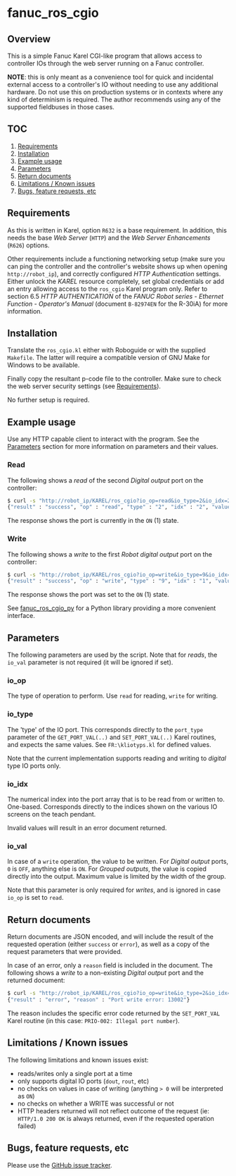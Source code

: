 # fanuc_ros_cgio

## Overview

This is a simple Fanuc Karel CGI-like program that allows access to controller
IOs through the web server running on a Fanuc controller.

**NOTE**: this is only meant as a convenience tool for quick and incidental
external access to a controller's IO without needing to use any additional
hardware. Do not use this on production systems or in contexts where any kind
of determinism is required. The author recommends using any of the supported
fieldbuses in those cases.


## TOC

1. [Requirements](#requirements)
2. [Installation](#installation)
3. [Example usage](#example-usage)
4. [Parameters](#parameters)
5. [Return documents](#return-documents)
6. [Limitations / Known issues](#limitations--known-issues)
7. [Bugs, feature requests, etc](#bugs-feature-requests-etc)


## Requirements

As this is written in Karel, option `R632` is a base requirement. In addition,
this needs the base *Web Server* (`HTTP`) and the *Web Server Enhancements*
(`R626`) options.

Other requirements include a functioning networking setup (make sure you can
ping the controller and the controller's website shows up when opening
`http://robot_ip`), and correctly configured *HTTP Authentication* settings.
Either unlock the *KAREL* resource completely, set global credentials or add an
entry allowing access to the `ros_cgio` Karel program only. Refer to section
6.5 *HTTP AUTHENTICATION* of the *FANUC Robot series - Ethernet Function -
Operator's Manual* (document `B-82974EN` for the R-30iA) for more
information.


## Installation

Translate the `ros_cgio.kl` either with Roboguide or with the supplied
`Makefile`. The latter will require a compatible version of GNU Make for
Windows to be available.

Finally copy the resultant p-code file to the controller. Make sure to check
the web server security settings (see [Requirements](#requirements)).

No further setup is required.


## Example usage

Use any HTTP capable client to interact with the program. See the
[Parameters](#parameters) section for more information on parameters and their
values.

### Read

The following shows a *read* of the second *Digital output* port on the
controller:

```bash
$ curl -s "http://robot_ip/KAREL/ros_cgio?io_op=read&io_type=2&io_idx=2"
{"result" : "success", "op" : "read", "type" : "2", "idx" : "2", "value" : "1"}
```

The response shows the port is currently in the `ON` (1) state.

### Write

The following shows a *write* to the first *Robot digital output* port on
the controller:

```bash
$ curl -s "http://robot_ip/KAREL/ros_cgio?io_op=write&io_type=9&io_idx=1&io_val=1"
{"result" : "success", "op" : "write", "type" : "9", "idx" : "1", "value" : "1"}
```

The response shows the port was set to the `ON` (1) state.

See [fanuc_ros_cgio_py][] for a Python library providing a more convenient
interface.


## Parameters

The following parameters are used by the script. Note that for *reads*, the
`io_val` parameter is not required (it will be ignored if set).

### io_op

The type of operation to perform. Use `read` for reading, `write` for
writing.

### io_type

The 'type' of the IO port. This corresponds directly to the `port_type`
parameter of the `GET_PORT_VAL(..)` and `SET_PORT_VAL(..)` Karel routines,
and expects the same values. See `FR:\kliotyps.kl` for defined values.

Note that the current implementation supports reading and writing to *digital*
type IO ports only.

### io_idx

The numerical index into the port array that is to be read from or written to.
One-based. Corresponds directly to the indices shown on the various IO screens
on the teach pendant.

Invalid values will result in an error document returned.

### io_val

In case of a `write` operation, the value to be written. For *Digital output*
ports, `0` is `OFF`, anything else is `ON`. For *Grouped outputs*, the value
is copied directly into the output. Maximum value is limited by the width of
the group.

Note that this parameter is only required for *writes*, and is ignored in case
`io_op` is set to `read`.


## Return documents

Return documents are JSON encoded, and will include the result of the requested
operation (either `success` or `error`), as well as a copy of the request
parameters that were provided.

In case of an error, only a `reason` field is included in the document. The
following shows a *write* to a non-existing *Digital output* port and the
returned document:

```bash
$ curl -s "http://robot_ip/KAREL/ros_cgio?io_op=write&io_type=2&io_idx=1000&io_val=0"
{"result" : "error", "reason" : "Port write error: 13002"}
```

The reason includes the specific error code returned by the `SET_PORT_VAL`
Karel routine (in this case: `PRIO-002: Illegal port number`).


## Limitations / Known issues

The following limitations and known issues exist:

 - reads/writes only a single port at a time
 - only supports digital IO ports (`dout`, `rout`, etc)
 - no checks on values in case of writing (anything `> 0` will be interpreted
   as `ON`)
 - no checks on whether a WRITE was successful or not
 - HTTP headers returned will not reflect outcome of the request (ie:
   `HTTP/1.0 200 OK` is always returned, even if the requested operation
   failed)


## Bugs, feature requests, etc

Please use the [GitHub issue tracker][].



[GitHub issue tracker]: https://github.com/gavanderhoorn/fanuc_ros_cgio/issues
[fanuc_ros_cgio_py]: https://github.com/gavanderhoorn/fanuc_ros_cgio_py
